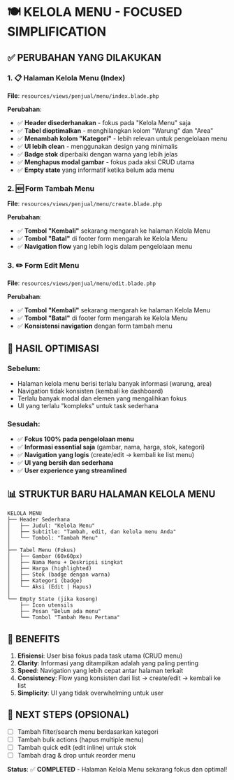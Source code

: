 # 🍽️ KELOLA MENU - FOCUSED SIMPLIFICATION

## ✅ PERUBAHAN YANG DILAKUKAN

### 1. 📋 Halaman Kelola Menu (Index)
**File**: `resources/views/penjual/menu/index.blade.php`

**Perubahan**:
- ✅ **Header disederhanakan** - fokus pada "Kelola Menu" saja
- ✅ **Tabel dioptimalkan** - menghilangkan kolom "Warung" dan "Area" 
- ✅ **Menambah kolom "Kategori"** - lebih relevan untuk pengelolaan menu
- ✅ **UI lebih clean** - menggunakan design yang minimalis
- ✅ **Badge stok** diperbaiki dengan warna yang lebih jelas
- ✅ **Menghapus modal gambar** - fokus pada aksi CRUD utama
- ✅ **Empty state** yang informatif ketika belum ada menu

### 2. 🆕 Form Tambah Menu
**File**: `resources/views/penjual/menu/create.blade.php`

**Perubahan**:
- ✅ **Tombol "Kembali"** sekarang mengarah ke halaman Kelola Menu
- ✅ **Tombol "Batal"** di footer form mengarah ke Kelola Menu
- ✅ **Navigation flow** yang lebih logis dalam pengelolaan menu

### 3. ✏️ Form Edit Menu  
**File**: `resources/views/penjual/menu/edit.blade.php`

**Perubahan**:
- ✅ **Tombol "Kembali"** sekarang mengarah ke halaman Kelola Menu
- ✅ **Tombol "Batal"** di footer form mengarah ke Kelola Menu
- ✅ **Konsistensi navigation** dengan form tambah menu

## 🎯 HASIL OPTIMISASI

### Sebelum:
- Halaman kelola menu berisi terlalu banyak informasi (warung, area)
- Navigation tidak konsisten (kembali ke dashboard)
- Terlalu banyak modal dan elemen yang mengalihkan fokus
- UI yang terlalu "kompleks" untuk task sederhana

### Sesudah:
- ✅ **Fokus 100% pada pengelolaan menu**
- ✅ **Informasi essential saja** (gambar, nama, harga, stok, kategori)
- ✅ **Navigation yang logis** (create/edit → kembali ke list menu)
- ✅ **UI yang bersih dan sederhana**
- ✅ **User experience yang streamlined**

## 📊 STRUKTUR BARU HALAMAN KELOLA MENU

```
KELOLA MENU
├── Header Sederhana
│   ├── Judul: "Kelola Menu"
│   ├── Subtitle: "Tambah, edit, dan kelola menu Anda"
│   └── Tombol: "Tambah Menu"
│
├── Tabel Menu (Fokus)
│   ├── Gambar (60x60px)
│   ├── Nama Menu + Deskripsi singkat
│   ├── Harga (highlighted)
│   ├── Stok (badge dengan warna)
│   ├── Kategori (badge)
│   └── Aksi (Edit | Hapus)
│
└── Empty State (jika kosong)
    ├── Icon utensils
    ├── Pesan "Belum ada menu"
    └── Tombol "Tambah Menu Pertama"
```

## 🚀 BENEFITS

1. **Efisiensi**: User bisa fokus pada task utama (CRUD menu)
2. **Clarity**: Informasi yang ditampilkan adalah yang paling penting
3. **Speed**: Navigation yang lebih cepat antar halaman terkait
4. **Consistency**: Flow yang konsisten dari list → create/edit → kembali ke list
5. **Simplicity**: UI yang tidak overwhelming untuk user

## 🎯 NEXT STEPS (OPSIONAL)

- [ ] Tambah filter/search menu berdasarkan kategori
- [ ] Tambah bulk actions (hapus multiple menu)
- [ ] Tambah quick edit (edit inline) untuk stok
- [ ] Tambah drag & drop untuk reorder menu

**Status**: ✅ **COMPLETED** - Halaman Kelola Menu sekarang fokus dan optimal!
